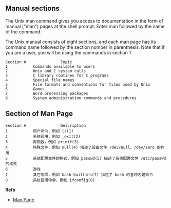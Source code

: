 ## Manual sections
The Unix man command gives you access to documentation in the form of manual ("man") pages at the shell prompt. Enter man followed by the name of the command.

The Unix manual consists of eight sections, and each man page has its command name followed by the section number in parenthesis. Note that if you are a user, you will be using the commands in section 1.

	Section #				Topic
	1			Commands available to users
	2			Unix and C system calls
	3			C library routines for C programs
	4			Special file names
	5			File formats and conventions for files used by Unix
	6			Games
	7			Word processing packages
	8			System administration commands and procedures

## Section of Man Page 

	Section #				Description
	1			用户命令，例如 ls(1)
	2			系统调用，例如 _exit(2)
	3			库函数，例如 printf(3)
	4			特殊文件，例如 null(4) 描述了设备文件 /dev/null、/dev/zero 的作用
	5			系统配置文件的格式，例如 passwd(5) 描述了系统配置文件 /etc/passwd 的格式
	6			游戏
	7			其它杂项，例如 bash-builtins(7) 描述了 bash 的各种内建命令
	8			系统管理命令，例如 ifconfig(8)

**Refs**

 * [Man Page](http://en.wikipedia.org/wiki/Man_page)
